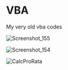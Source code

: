 # VBA
 My very old vba codes
 
![Screenshot_155](https://user-images.githubusercontent.com/19228713/156309817-d6774181-1564-4f21-a0fe-c3073d992009.png)

 ![Screenshot_154](https://user-images.githubusercontent.com/19228713/155544754-f0324bd1-0393-481d-9465-799ad0e310c2.png)

![CalcProRata](https://user-images.githubusercontent.com/19228713/155265881-88c6063e-fa27-4ae1-9322-a2e8f5a1736a.PNG)
